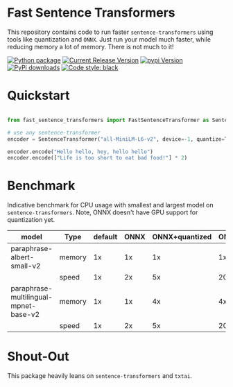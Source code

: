 # Fast Sentence Transformers
This repository contains code to run faster `sentence-transformers` using tools like quantization and `ONNX`. Just run your model much faster, while reducing memory a lot of memory. There is not much to it!

[![Python package](https://github.com/Pandora-Intelligence/fast-sentence-transformers/actions/workflows/python-package.yml/badge.svg?branch=main)](https://github.com/Pandora-Intelligence/fast-sentence-transformers/actions/workflows/python-package.yml)
[![Current Release Version](https://img.shields.io/github/release/pandora-intelligence/fast-sentence-transformers.svg?style=flat-square&logo=github)](https://github.com/pandora-intelligence/fast-sentence-transformers/releases)
[![pypi Version](https://img.shields.io/pypi/v/fast-sentence-transformers.svg?style=flat-square&logo=pypi&logoColor=white)](https://pypi.org/project/fast-sentence-transformers/)
[![PyPi downloads](https://static.pepy.tech/personalized-badge/fast-sentence-transformers?period=total&units=international_system&left_color=grey&right_color=orange&left_text=pip%20downloads)](https://pypi.org/project/fast-sentence-transformers/)
[![Code style: black](https://img.shields.io/badge/code%20style-black-000000.svg?style=flat-square)](https://github.com/ambv/black)


# Quickstart

```python

from fast_sentence_transformers import FastSentenceTransformer as SentenceTransformer

# use any sentence-transformer
encoder = SentenceTransformer("all-MiniLM-L6-v2", device=-1, quantize=True)

encoder.encode("Hello hello, hey, hello hello")
encoder.encode(["Life is too short to eat bad food!"] * 2)
```

# Benchmark 
Indicative benchmark for CPU usage with smallest and largest model on `sentence-transformers`. Note, ONNX doesn't have GPU support for quantization yet.

| model                                 | Type   | default | ONNX | ONNX+quantized |ONNX+GPU |
|---------------------------------------|--------|---------|------|----------------|---------|
| paraphrase-albert-small-v2            | memory | 1x      | 1x   | 1x             |1x       |
|                                       | speed  | 1x      | 2x   | 5x             |20x      |
| paraphrase-multilingual-mpnet-base-v2 | memory | 1x      | 1x   | 4x             |4x       |
|                                       | speed  | 1x      | 2x   | 5x             |20x      |

# Shout-Out

This package heavily leans on `sentence-transformers` and `txtai`.
